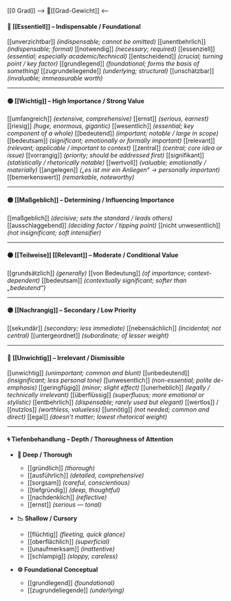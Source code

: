 [[0 Grad]]
--> 🧱[[Grad-Gewicht]] <--
#### 🧱 [[Essentiell]] – Indispensable / Foundational
[[unverzichtbar]] *(indispensable; cannot be omitted)*
[[unentbehrlich]] *(indispensable; formal)*
[[notwendig]] *(necessary; required)*
[[essenziell]] *(essential; especially academic/technical)*
[[entscheidend]] *(crucial; turning point / key factor)*
[[grundlegend]] *(foundational; forms the basis of something)*
[[zugrundeliegende]] *(underlying; structural)*
[[unschätzbar]] *(invaluable; immeasurable worth)*

---
#### 🟢 [[Wichtig]] – High Importance / Strong Value
[[umfangreich]] *(extensive, comprehensive)*
[[ernst]] *(serious, earnest)*
[[riesig]] *(huge, enormous, gigantic)*
[[wesentlich]] *(essential; key component of a whole)*
[[bedeutend]] *(important; notable / large in scope)*
[[bedeutsam]] *(significant; emotionally or formally important)*
[[relevant]] *(relevant; applicable / important to context)*
[[zentral]] *(central; core idea or issue)*
[[vorrangig]] *(priority; should be addressed first)*
[[signifikant]] *(statistically / rhetorically notable)*
[[wertvoll]] *(valuable; emotionally / materially)*
[[angelegen]] *(„es ist mir ein Anliegen“ → personally important)*
[[bemerkenswert]] *(remarkable, noteworthy)*

---
#### 🟡 [[Maßgeblich]] – Determining / Influencing Importance
[[maßgeblich]] *(decisive; sets the standard / leads others)*
[[ausschlaggebend]] *(deciding factor / tipping point)*
[[nicht unwesentlich]] *(not insignificant; soft intensifier)*

---
#### 🟠 [[Teilweise]] [[Relevant]] – Moderate / Conditional Value
[[grundsätzlich]] *(generally)*
[[von Bedeutung]] *(of importance; context-dependent)*
[[bedeutsam]] *(contextually significant; softer than „bedeutend“)*

---
#### 🟣 [[Nachrangig]] – Secondary / Low Priority
[[sekundär]] *(secondary; less immediate)*
[[nebensächlich]] *(incidental; not central)*
[[untergeordnet]] *(subordinate; of lesser weight)*

---
#### 🔴 [[Unwichtig]] – Irrelevant / Dismissible
[[unwichtig]] *(unimportant; common and blunt)*
[[unbedeutend]] *(insignificant; less personal tone)*
[[unwesentlich]] *(non-essential; polite de-emphasis)*
[[geringfügig]] *(minor; slight effect)*
[[unerheblich]] *(legally / technically irrelevant)*
[[überflüssig]] *(superfluous; more emotional or stylistic)*
[[entbehrlich]] *(dispensable; rarely used but elegant)*
[[wertlos]] / [[nutzlos]] *(worthless, valueless)*
[[unnötig]] *(not needed; common and direct)*
[[egal]] *(doesn’t matter; lowest rhetorical weight)*


---
#### 🌀 Tiefenbehandlung – Depth / Thoroughness of Attention

- **🧠 Deep / Thorough**
	- [[gründlich]] *(thorough)*
	- [[ausführlich]] *(detailed, comprehensive)*
	- [[sorgsam]] *(careful, conscientious)*
	- [[tiefgründig]] *(deep, thoughtful)*
	- [[nachdenklich]] *(reflective)*
	- [[ernst]] *(serious — tonal)*

- **📉 Shallow / Cursory**
	- [[flüchtig]] *(fleeting, quick glance)*
	- [[oberflächlich]] *(superficial)*
	- [[unaufmerksam]] *(inattentive)*
	- [[schlampig]] *(sloppy, careless)*

- **⚙️ Foundational Conceptual**
	- [[grundlegend]] *(foundational)*
	- [[zugrundeliegende]] *(underlying)*